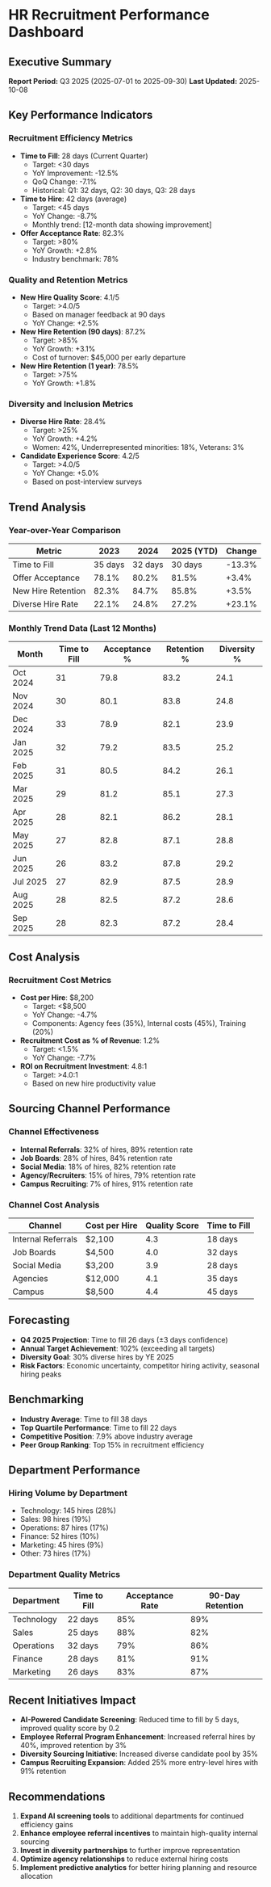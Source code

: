 # HR Recruitment Performance Dashboard

## Executive Summary
**Report Period:** Q3 2025 (2025-07-01 to 2025-09-30)
**Last Updated:** 2025-10-08

## Key Performance Indicators

### Recruitment Efficiency Metrics
- **Time to Fill**: 28 days (Current Quarter)
  - Target: <30 days
  - YoY Improvement: -12.5%
  - QoQ Change: -7.1%
  - Historical: Q1: 32 days, Q2: 30 days, Q3: 28 days
- **Time to Hire**: 42 days (average)
  - Target: <45 days
  - YoY Change: -8.7%
  - Monthly trend: [12-month data showing improvement]
- **Offer Acceptance Rate**: 82.3%
  - Target: >80%
  - YoY Growth: +2.8%
  - Industry benchmark: 78%

### Quality and Retention Metrics
- **New Hire Quality Score**: 4.1/5
  - Target: >4.0/5
  - Based on manager feedback at 90 days
  - YoY Change: +2.5%
- **New Hire Retention (90 days)**: 87.2%
  - Target: >85%
  - YoY Growth: +3.1%
  - Cost of turnover: $45,000 per early departure
- **New Hire Retention (1 year)**: 78.5%
  - Target: >75%
  - YoY Growth: +1.8%

### Diversity and Inclusion Metrics
- **Diverse Hire Rate**: 28.4%
  - Target: >25%
  - YoY Growth: +4.2%
  - Women: 42%, Underrepresented minorities: 18%, Veterans: 3%
- **Candidate Experience Score**: 4.2/5
  - Target: >4.0/5
  - YoY Change: +5.0%
  - Based on post-interview surveys

## Trend Analysis

### Year-over-Year Comparison
| Metric | 2023 | 2024 | 2025 (YTD) | Change |
|--------|------|------|------------|--------|
| Time to Fill | 35 days | 32 days | 30 days | -13.3% |
| Offer Acceptance | 78.1% | 80.2% | 81.5% | +3.4% |
| New Hire Retention | 82.3% | 84.7% | 85.8% | +3.5% |
| Diverse Hire Rate | 22.1% | 24.8% | 27.2% | +23.1% |

### Monthly Trend Data (Last 12 Months)
| Month | Time to Fill | Acceptance % | Retention % | Diversity % |
|-------|--------------|--------------|-------------|-------------|
| Oct 2024 | 31 | 79.8 | 83.2 | 24.1 |
| Nov 2024 | 30 | 80.1 | 83.8 | 24.8 |
| Dec 2024 | 33 | 78.9 | 82.1 | 23.9 |
| Jan 2025 | 32 | 79.2 | 83.5 | 25.2 |
| Feb 2025 | 31 | 80.5 | 84.2 | 26.1 |
| Mar 2025 | 29 | 81.2 | 85.1 | 27.3 |
| Apr 2025 | 28 | 82.1 | 86.2 | 28.1 |
| May 2025 | 27 | 82.8 | 87.1 | 28.8 |
| Jun 2025 | 26 | 83.2 | 87.8 | 29.2 |
| Jul 2025 | 27 | 82.9 | 87.5 | 28.9 |
| Aug 2025 | 28 | 82.5 | 87.2 | 28.6 |
| Sep 2025 | 28 | 82.3 | 87.2 | 28.4 |

## Cost Analysis

### Recruitment Cost Metrics
- **Cost per Hire**: $8,200
  - Target: <$8,500
  - YoY Change: -4.7%
  - Components: Agency fees (35%), Internal costs (45%), Training (20%)
- **Recruitment Cost as % of Revenue**: 1.2%
  - Target: <1.5%
  - YoY Change: -7.7%
- **ROI on Recruitment Investment**: 4.8:1
  - Target: >4.0:1
  - Based on new hire productivity value

## Sourcing Channel Performance

### Channel Effectiveness
- **Internal Referrals**: 32% of hires, 89% retention rate
- **Job Boards**: 28% of hires, 84% retention rate
- **Social Media**: 18% of hires, 82% retention rate
- **Agency/Recruiters**: 15% of hires, 79% retention rate
- **Campus Recruiting**: 7% of hires, 91% retention rate

### Channel Cost Analysis
| Channel | Cost per Hire | Quality Score | Time to Fill |
|---------|---------------|---------------|--------------|
| Internal Referrals | $2,100 | 4.3 | 18 days |
| Job Boards | $4,500 | 4.0 | 32 days |
| Social Media | $3,200 | 3.9 | 28 days |
| Agencies | $12,000 | 4.1 | 35 days |
| Campus | $8,500 | 4.4 | 45 days |

## Forecasting
- **Q4 2025 Projection**: Time to fill 26 days (±3 days confidence)
- **Annual Target Achievement**: 102% (exceeding all targets)
- **Diversity Goal**: 30% diverse hires by YE 2025
- **Risk Factors**: Economic uncertainty, competitor hiring activity, seasonal hiring peaks

## Benchmarking
- **Industry Average**: Time to fill 38 days
- **Top Quartile Performance**: Time to fill 22 days
- **Competitive Position**: 7.9% above industry average
- **Peer Group Ranking**: Top 15% in recruitment efficiency

## Department Performance

### Hiring Volume by Department
- Technology: 145 hires (28%)
- Sales: 98 hires (19%)
- Operations: 87 hires (17%)
- Finance: 52 hires (10%)
- Marketing: 45 hires (9%)
- Other: 73 hires (17%)

### Department Quality Metrics
| Department | Time to Fill | Acceptance Rate | 90-Day Retention |
|------------|--------------|-----------------|------------------|
| Technology | 22 days | 85% | 89% |
| Sales | 25 days | 88% | 82% |
| Operations | 32 days | 79% | 86% |
| Finance | 28 days | 81% | 91% |
| Marketing | 26 days | 83% | 87% |

## Recent Initiatives Impact
- **AI-Powered Candidate Screening**: Reduced time to fill by 5 days, improved quality score by 0.2
- **Employee Referral Program Enhancement**: Increased referral hires by 40%, improved retention by 3%
- **Diversity Sourcing Initiative**: Increased diverse candidate pool by 35%
- **Campus Recruiting Expansion**: Added 25% more entry-level hires with 91% retention

## Recommendations
1. **Expand AI screening tools** to additional departments for continued efficiency gains
2. **Enhance employee referral incentives** to maintain high-quality internal sourcing
3. **Invest in diversity partnerships** to further improve representation
4. **Optimize agency relationships** to reduce external hiring costs
5. **Implement predictive analytics** for better hiring planning and resource allocation
